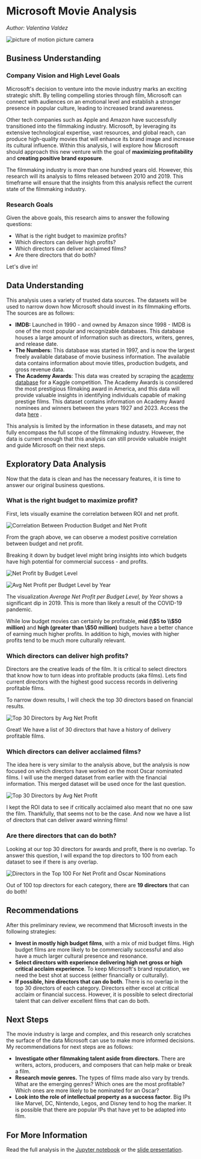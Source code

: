 # Microsoft Movie Analysis

_Author: Valentina Valdez_

![picture of motion picture camera](Images/pexels-donald-tong-66134.jpg)

## Business Understanding

### Company Vision and High Level Goals

Microsoft's decision to venture into the movie industry marks an exciting strategic shift. By telling compelling stories through film, Microsoft can connect with audiences on an emotional level and establish a stronger presence in popular culture, leading to increased brand awareness. 

Other tech companies such as Apple and Amazon have successfully transitioned into the filmmaking industry. Microsoft, by leveraging its extensive technological expertise, vast resources, and global reach, can produce high-quality movies that will enhance its brand image and increase its cultural influence. Within this analysis, I will explore how Microsoft should approach this new venture with the goal of **maximizing profitability** and **creating positive brand exposure**. 

The filmmaking industry is more than one hundred years old. However, this research will its analysis to films released between 2010 and 2019. This timeframe will ensure that the insights from this analysis reflect the current state of the filmmaking industry.

### Research Goals

Given the above goals, this research aims to answer the following questions:
- What is the right budget to maximize profits?
- Which directors can deliver high profits? 
- Which directors can deliver acclaimed films?
- Are there directors that do both?

Let's dive in!

## Data Understanding

This analysis uses a variety of trusted data sources. The datasets will be used to narrow down how Microsoft should  invest in its filmmaking efforts. The sources are as follows:

- **IMDB:** Launched in 1990 - and owned by Amazon since 1998 - IMDB is one of the most popular and recognizable databases. This database houses a large amount of information such as directors, writers, genres, and release date.  
- **The Numbers:** This database was started in 1997, and is now the largest freely available database of movie business information. The available data contains information about movie titles, production budgets, and gross revenue data. 
- **The Academy Awards**: This data was created by scraping the <a href="https://awardsdatabase.oscars.org/">academy database</a> for a Kaggle competition. The Academy Awards is considered the most prestigious filmaking award in America, and this data will provide valuable insights in identifying individuals capable of making prestige films. This dataset contains information on Academy Award nominees and winners between the years 1927 and 2023. Access the data <a href="https://www.kaggle.com/datasets/unanimad/the-oscar-award">here</a> .  


This analysis is limited by the information in these datasets, and may not fully encompass the full scope of the filmmaking industry. However, the data is current enough that this analysis can still provide valuable insight and guide Microsoft on their next steps.

## Exploratory Data Analysis

Now that the data is clean and has the necessary features, it is time to answer our original business questions.

### What is the right budget to maximize profit?

First, lets visually examine the correlation between ROI and net profit.

![Correlation Between Production Budget and Net Profit](Images/v1.png)

From the graph above, we can observe a modest positive correlation between budget and net profit. 

Breaking it down by budget level might bring insights into which budgets have high potential for commercial success - and profits.

![Net Profit by Budget Level](Images/v2.png)

![Avg Net Profit per Budget Level by Year](Images/v3.png)

The visualization *Average Net Profit per Budget Level, by Year* shows a significant dip in 2019. This is more than likely a result of the COVID-19 pandemic. 

While low budget movies can certainly be profitable, **mid (\\$5 to \\$50 million)** and **high (greater than \\$50 million)** budgets have a better chance of earning much higher profits. In addition to high, movies with higher profits tend to be much more culturally relevant.

### Which directors can deliver high profits?

Directors are the creative leads of the film. It is critical to select directors that know how to turn ideas into profitable products (aka films). Lets find current directors with the highest good success records in delivering profitable films. 

To narrow down results, I will check the top 30 directors based on financial results. 

![Top 30 Directors by Avg Net Profit ](Images/v4.png)

Great! We have a list of 30 directors that have a history of delivery profitable films. 

### Which directors can deliver acclaimed films?

The idea here is very similar to the analysis above, but the analysis is now focused on which directors have worked on the most Oscar nominated films. I will use the merged dataset from earlier with the financial information. This merged dataset will be used once for the last question. 

![Top 30 Directors by Avg Net Profit ](Images/v5.png)

I kept the ROI data to see if critically acclaimed also meant that no one saw the film. Thankfully, that seems not to be the case. And now we have a list of directors that can deliver award winning films!

### Are there directors that can do both? 


Looking at our top 30 directors for awards and profit, there is no overlap. To answer this question, I will expand the top directors to 100 from each dataset to see if there is any overlap. 

![Directors in the Top 100 For Net Profit and Oscar Nominations](Images/v6.png)

Out of 100 top directors for each category, there are **19 directors** that can do both!

## Recommendations

After this preliminary review, we recommend that Microsoft invests in the following strategies:

- **Invest in mostly high budget films**, with a mix of mid budget films. High budget films are more likely to be commercially successful and also have a much larger cultural presence and resonance. 
- **Select directors with experience delivering high net gross or high critical acclaim experience**. To keep Microsoft's brand reputation, we need the best shot at success (either financially or culturally). 
- **If possible, hire directors that can do both**. There is no overlap in the top 30 directors of each category. Directors either excel at critical acclaim or financial success. However, it is possible to select directorial talent that can deliver excellent films that can do both. 

## Next Steps

The movie industry is large and complex, and this research only scratches the surface of the data Microsoft can use to make more informed decisions. My recommendations for next steps are as follows:
- **Investigate other filmmaking talent aside from directors.** There are writers, actors, producers, and composers that can help make or break a film. 
- **Research movie genres.** The types of films made also vary by trends. What are the emerging genres? Which ones are the most profitable? Which ones are more likely to be nominated for an Oscar? 
- **Look into the role of intellectual property as a success factor**. Big IPs like Marvel, DC, Nintendo, Legos, and Disney tend to hog the marker. It is possible that there are popular IPs that have yet to be adapted into film. 

## For More Information

Read the full analysis in the <a href="https://github.com/valentinav21/microsoft-movie-analysis/blob/main/notebook.ipynb"> Jupyter notebook</a> or the <a href="https://github.com/valentinav21/microsoft-movie-analysis/blob/main/microsoft_movie_analysis_slides.pdf">slide presentation</a>. 

